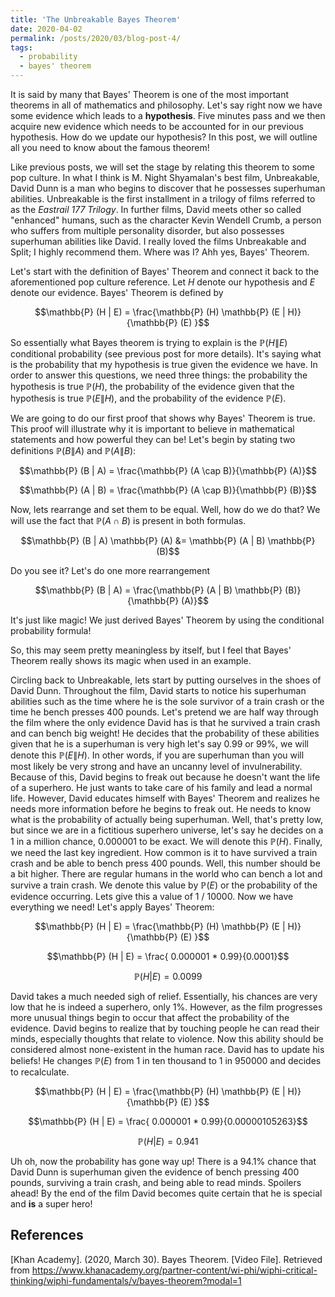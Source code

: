 ```yaml
---
title: 'The Unbreakable Bayes Theorem'
date: 2020-04-02
permalink: /posts/2020/03/blog-post-4/
tags:
  - probability
  - bayes' theorem
---
```


It is said by many that Bayes' Theorem is one of the most important theorems in all of mathematics and philosophy. Let's say right now we have some evidence which leads to a **hypothesis**. Five minutes pass and we then acquire new evidence which needs to be accounted for in our previous hypothesis. How do we update our hypothesis? In this post, we will outline all you need to know about the famous theorem!

Like previous posts, we will set the stage by relating this theorem to some pop culture. In what I think is M. Night Shyamalan's best film, Unbreakable, David Dunn is a man who begins to discover that he possesses superhuman abilities. Unbreakable is the first installment in a trilogy of films referred to as the *Eastrail 177 Trilogy*. In further films, David meets other so called "enhanced" humans, such as the character Kevin Wendell Crumb, a person who suffers from multiple personality disorder, but also possesses superhuman abilities like David. I really loved the films Unbreakable and Split; I highly recommend them. Where was I? Ahh yes, Bayes' Theorem.

Let's start with the definition of Bayes' Theorem and connect it back to the aforementioned pop culture reference. Let $H$ denote our hypothesis and $E$ denote our evidence. Bayes' Theorem is defined by

$$\mathbb{P} (H | E) = \frac{\mathbb{P} (H)  \mathbb{P} (E | H)}{\mathbb{P} (E) }$$

So essentially what Bayes theorem is trying to explain is the $\mathbb{P} (H \| E)$ conditional probability (see previous post for more details). It's saying what is the probability that my hypothesis is true given the evidence we have. In order to answer this questions, we need three things: the probability the hypothesis is true $\mathbb{P} (H)$, the probability of the evidence given that the hypothesis is true $\mathbb{P} (E \| H)$, and the probability of the evidence $\mathbb{P} (E)$.

We are going to do our first proof that shows why Bayes' Theorem is true. This proof will illustrate why it is important to believe in mathematical statements and how powerful they can be! Let's begin by stating two definitions $\mathbb{P} (B \| A)$ and $\mathbb{P} (A \| B)$:

$$\mathbb{P} (B | A) = \frac{\mathbb{P} (A \cap B)}{\mathbb{P} (A)}$$

$$\mathbb{P} (A | B) = \frac{\mathbb{P} (A \cap B)}{\mathbb{P} (B)}$$

Now, lets rearrange and set them to be equal. Well, how do we do that? We will use the fact that $\mathbb{P} (A \cap B)$ is present in both formulas.

$$\mathbb{P} (B | A) \mathbb{P} (A) &= \mathbb{P} (A | B) \mathbb{P} (B)$$

Do you see it? Let's do one more rearrangement

$$\mathbb{P} (B | A) = \frac{\mathbb{P} (A | B) \mathbb{P} (B)}{\mathbb{P} (A)}$$

It's just like magic! We just derived Bayes' Theorem by using the conditional probability formula!

So, this may seem pretty meaningless by itself, but I feel that Bayes' Theorem really shows its magic when used in an example.

Circling back to Unbreakable, lets start by putting ourselves in the shoes of David Dunn. Throughout the film, David starts to notice his superhuman abilities such as the time where he is the sole survivor of a train crash or the time he bench presses 400 pounds. Let's pretend we are half way through the film where the only evidence David has is that he survived a train crash and can bench big weight! He decides that the probability of these abilities given that he is a superhuman is very high let's say $0.99$ or 99\%, we will denote this $\mathbb{P} (E \| H)$. In other words, if you are superhuman than you will most likely be very strong and have an uncanny level of invulnerability. Because of this, David begins to freak out because he doesn't want the life of a superhero. He just wants to take care of his family and lead a normal life. However, David educates himself with Bayes' Theorem and realizes he needs more information before he begins to freak out. He needs to know what is the probability of actually being superhuman. Well, that's pretty low, but since we are in a fictitious superhero universe, let's say he decides on a 1 in a million chance, 0.000001 to be exact. We will denote this $\mathbb{P} (H)$. Finally, we need the last key ingredient. How common is it to have survived a train crash and be able to bench press 400 pounds. Well, this number should be a bit higher. There are regular humans in the world who can bench a lot and survive a train crash. We denote this value by $\mathbb{P} (E)$ or the probability of the evidence occurring. Lets give this a value of 1 / 10000. Now we have everything we need! Let's apply Bayes' Theorem:

$$\mathbb{P} (H | E) = \frac{\mathbb{P} (H)  \mathbb{P} (E | H)}{\mathbb{P} (E) }$$

$$\mathbb{P} (H | E) = \frac{ 0.000001 * 0.99}{0.0001}$$

$$\mathbb{P} (H | E) = 0.0099$$

David takes a much needed sigh of relief. Essentially, his chances are very low that he is indeed a superhero, only 1\%. However, as the film progresses more unusual things begin to occur that affect the probability of the evidence. David begins to realize that by touching people he can read their minds, especially thoughts that relate to violence. Now this ability should be considered almost none-existent in the human race. David has to update his beliefs! He changes $\mathbb{P} (E)$ from 1 in ten thousand to 1 in 950000 and decides to recalculate. 

$$\mathbb{P} (H | E) = \frac{\mathbb{P} (H)  \mathbb{P} (E | H)}{\mathbb{P} (E) }$$

$$\mathbb{P} (H | E) = \frac{ 0.000001 * 0.99}{0.00000105263}$$

$$\mathbb{P} (H | E) = 0.941$$

Uh oh, now the probability has gone way up! There is a 94.1\% chance that David Dunn is superhuman given the evidence of bench pressing 400 pounds, surviving a train crash, and being able to read minds. Spoilers ahead! By the end of the film David becomes quite certain that he is special and **is** a super hero!

## References

[Khan Academy]. (2020, March 30). Bayes Theorem. [Video File]. Retrieved from https://www.khanacademy.org/partner-content/wi-phi/wiphi-critical-thinking/wiphi-fundamentals/v/bayes-theorem?modal=1
